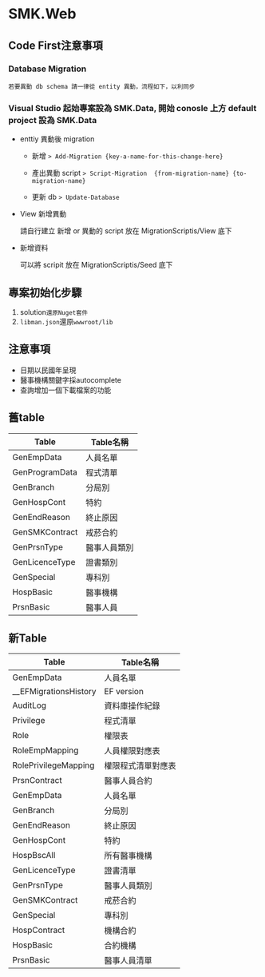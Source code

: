 # SMK.Web

## Code First注意事項

### Database Migration
    若要異動 db schema 請一律從 entity 異動，流程如下，以利同步

### Visual Studio 起始專案設為 SMK.Data,  開始 conosle 上方 default project 設為 SMK.Data

* enttiy 異動後 migration

    * 新增
    `> Add-Migration {key-a-name-for-this-change-here}`
    
    * 產出異動 script
    `> Script-Migration  {from-migration-name} {to-migration-name}`
    
    * 更新 db
    `> Update-Database`

   
* View 新增異動

    請自行建立 新增 or 異動的 script 放在 MigrationScriptis/View 底下


* 新增資料

    可以將 scripit 放在 MigrationScriptis/Seed 底下

## 專案初始化步驟

1. solution`還原Nuget套件`
2. `libman.json`還原`wwwroot/lib`

## 注意事項
- 日期以民國年呈現
- 醫事機構關鍵字採autocomplete
- 查詢增加一個下載檔案的功能

## 舊table

| Table          | Table名稱    |
| -------------- | ------------ |
| GenEmpData     | 人員名單     |
| GenProgramData | 程式清單     |
| GenBranch      | 分局別       |
| GenHospCont    | 特約         |
| GenEndReason   | 終止原因     |
| GenSMKContract | 戒菸合約     |
| GenPrsnType    | 醫事人員類別 |
| GenLicenceType | 證書類別     |
| GenSpecial     | 專科別       |
| HospBasic      | 醫事機構     |
| PrsnBasic      | 醫事人員     |

## 新Table 

| Table                 | Table名稱          |
| --------------------- | ------------------ |
| GenEmpData            | 人員名單           |
| __EFMigrationsHistory | EF version         |
| AuditLog              | 資料庫操作紀錄     |
| Privilege             | 程式清單           |
| Role                  | 權限表             |
| RoleEmpMapping        | 人員權限對應表     |
| RolePrivilegeMapping  | 權限程式清單對應表 |
| PrsnContract          | 醫事人員合約       |
| GenEmpData            | 人員名單           |
| GenBranch             | 分局別             |
| GenEndReason          | 終止原因           |
| GenHospCont           | 特約               |
| HospBscAll            | 所有醫事機構       |
| GenLicenceType        | 證書清單           |
| GenPrsnType           | 醫事人員類別       |
| GenSMKContract        | 戒菸合約           |
| GenSpecial            | 專科別             |
| HospContract          | 機構合約           |
| HospBasic             | 合約機構           |
| PrsnBasic             | 醫事人員清單       |